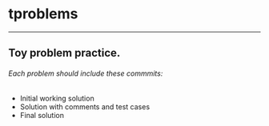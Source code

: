 # tproblems
---
## Toy problem practice.

###### Each problem should include these commmits:

- Initial working solution
- Solution with comments and test cases
- Final solution

